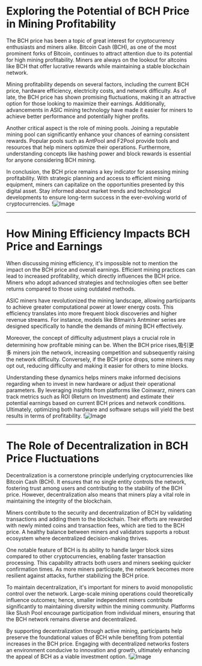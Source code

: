 # Exploring the Potential of BCH Price in Mining Profitability

The BCH price has been a topic of great interest for cryptocurrency enthusiasts and miners alike. Bitcoin Cash (BCH), as one of the most prominent forks of Bitcoin, continues to attract attention due to its potential for high mining profitability. Miners are always on the lookout for altcoins like BCH that offer lucrative rewards while maintaining a stable blockchain network.

Mining profitability depends on several factors, including the current BCH price, hardware efficiency, electricity costs, and network difficulty. As of late, the BCH price has shown promising fluctuations, making it an attractive option for those looking to maximize their earnings. Additionally, advancements in ASIC mining technology have made it easier for miners to achieve better performance and potentially higher profits.

Another critical aspect is the role of mining pools. Joining a reputable mining pool can significantly enhance your chances of earning consistent rewards. Popular pools such as AntPool and F2Pool provide tools and resources that help miners optimize their operations. Furthermore, understanding concepts like hashing power and block rewards is essential for anyone considering BCH mining.

In conclusion, the BCH price remains a key indicator for assessing mining profitability. With strategic planning and access to efficient mining equipment, miners can capitalize on the opportunities presented by this digital asset. Stay informed about market trends and technological developments to ensure long-term success in the ever-evolving world of cryptocurrencies. !![Image](https://github.com/user-attachments/assets/590b50a7-4459-4e76-8a31-559aed223621)

---

# How Mining Efficiency Impacts BCH Price and Earnings

When discussing mining efficiency, it's impossible not to mention the impact on the BCH price and overall earnings. Efficient mining practices can lead to increased profitability, which directly influences the BCH price. Miners who adopt advanced strategies and technologies often see better returns compared to those using outdated methods.

ASIC miners have revolutionized the mining landscape, allowing participants to achieve greater computational power at lower energy costs. This efficiency translates into more frequent block discoveries and higher revenue streams. For instance, models like Bitmain’s Antminer series are designed specifically to handle the demands of mining BCH effectively.

Moreover, the concept of difficulty adjustment plays a crucial role in determining how profitable mining can be. When the BCH price rises,吸引更多 miners join the network, increasing competition and subsequently raising the network difficulty. Conversely, if the BCH price drops, some miners may opt out, reducing difficulty and making it easier for others to mine blocks.

Understanding these dynamics helps miners make informed decisions regarding when to invest in new hardware or adjust their operational parameters. By leveraging insights from platforms like Coinwarz, miners can track metrics such as ROI (Return on Investment) and estimate their potential earnings based on current BCH prices and network conditions. Ultimately, optimizing both hardware and software setups will yield the best results in terms of profitability. !![Image](https://github.com/user-attachments/assets/590b50a7-4459-4e76-8a31-559aed223621)

---

# The Role of Decentralization in BCH Price Fluctuations

Decentralization is a cornerstone principle underlying cryptocurrencies like Bitcoin Cash (BCH). It ensures that no single entity controls the network, fostering trust among users and contributing to the stability of the BCH price. However, decentralization also means that miners play a vital role in maintaining the integrity of the blockchain.

Miners contribute to the security and decentralization of BCH by validating transactions and adding them to the blockchain. Their efforts are rewarded with newly minted coins and transaction fees, which are tied to the BCH price. A healthy balance between miners and validators supports a robust ecosystem where decentralized decision-making thrives.

One notable feature of BCH is its ability to handle larger block sizes compared to other cryptocurrencies, enabling faster transaction processing. This capability attracts both users and miners seeking quicker confirmation times. As more miners participate, the network becomes more resilient against attacks, further stabilizing the BCH price.

To maintain decentralization, it's important for miners to avoid monopolistic control over the network. Large-scale mining operations could theoretically influence outcomes; hence, smaller independent miners contribute significantly to maintaining diversity within the mining community. Platforms like Slush Pool encourage participation from individual miners, ensuring that the BCH network remains diverse and decentralized.

By supporting decentralization through active mining, participants help preserve the foundational values of BCH while benefiting from potential increases in the BCH price. Engaging with decentralized networks fosters an environment conducive to innovation and growth, ultimately enhancing the appeal of BCH as a viable investment option. !![Image](https://github.com/user-attachments/assets/590b50a7-4459-4e76-8a31-559aed223621)